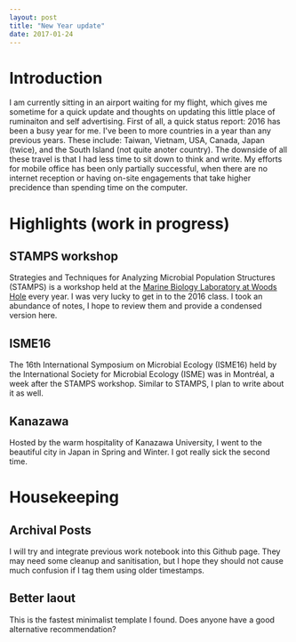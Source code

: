 ```yaml
---
layout: post
title: "New Year update"
date: 2017-01-24
---
```


# Introduction

I am currently sitting in an airport waiting for my flight, which gives me sometime for a quick update and thoughts on updating this little place of ruminaiton and self advertising. First of all, a quick status report: 2016 has been a busy year for me. I've been to more countries in a year than any previous years. These include: Taiwan, Vietnam, USA, Canada, Japan (twice), and the South Island (not quite anoter country). The downside of all these travel is that I had less time to sit down to think and write. My efforts for mobile office has been only partially successful, when there are no internet reception or having on-site engagements that take higher precidence than spending time on the computer.

# Highlights (work in progress)

## STAMPS workshop

Strategies and Techniques for Analyzing Microbial Population Structures (STAMPS) is a workshop held at the [Marine Biology Laboratory at Woods Hole](http://www.mbl.edu/education/courses/stamps/) every year. I was very lucky to get in to the 2016 class. I took an abundance of notes, I hope to review them and provide a condensed version here.

## ISME16

The 16th International Symposium on Microbial Ecology (ISME16) held by the International Society for Microbial Ecology (ISME) was in Montréal, a week after the STAMPS workshop. Similar to STAMPS, I plan to write about it as well.

## Kanazawa
Hosted by the warm hospitality of Kanazawa University, I went to the beautiful city in Japan in Spring and Winter. I got really sick the second time.

# Housekeeping
## Archival Posts
I will try and integrate previous work notebook into this Github page. They may need some cleanup and sanitisation, but I hope they should not cause much confusion if I tag them using older timestamps.

## Better laout
This is the fastest minimalist template I found. Does anyone have a good alternative recommendation?
